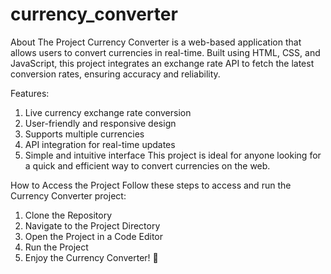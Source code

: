 # currency_converter
About The Project
Currency Converter is a web-based application that allows users to convert currencies in real-time. Built using HTML, CSS, and JavaScript, this project integrates an exchange rate API to fetch the latest conversion rates, ensuring accuracy and reliability.

Features:
1. Live currency exchange rate conversion
2. User-friendly and responsive design
3. Supports multiple currencies
4. API integration for real-time updates
5. Simple and intuitive interface
This project is ideal for anyone looking for a quick and efficient way to convert currencies on the web.

How to Access the Project
Follow these steps to access and run the Currency Converter project:
1. Clone the Repository
2. Navigate to the Project Directory
3. Open the Project in a Code Editor
4. Run the Project
5. Enjoy the Currency Converter! 🎉
